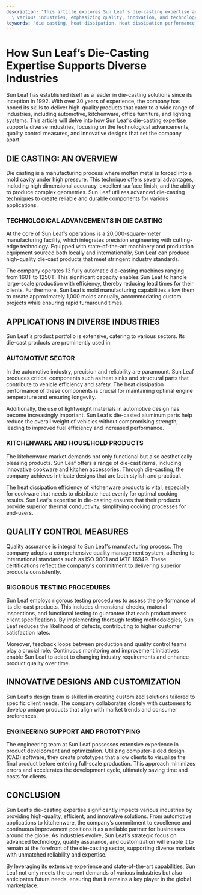 ```yaml
---
description: "This article explores Sun Leaf's die-casting expertise and its applications across\
  \ various industries, emphasizing quality, innovation, and technology."
keywords: "die casting, heat dissipation, Heat dissipation performance, Heat sink"
---
```

# How Sun Leaf’s Die-Casting Expertise Supports Diverse Industries

Sun Leaf has established itself as a leader in die-casting solutions since its inception in 1992. With over 30 years of experience, the company has honed its skills to deliver high-quality products that cater to a wide range of industries, including automotive, kitchenware, office furniture, and lighting systems. This article will delve into how Sun Leaf’s die-casting expertise supports diverse industries, focusing on the technological advancements, quality control measures, and innovative designs that set the company apart.

## DIE CASTING: AN OVERVIEW

Die casting is a manufacturing process where molten metal is forced into a mold cavity under high pressure. This technique offers several advantages, including high dimensional accuracy, excellent surface finish, and the ability to produce complex geometries. Sun Leaf utilizes advanced die-casting techniques to create reliable and durable components for various applications.

### TECHNOLOGICAL ADVANCEMENTS IN DIE CASTING

At the core of Sun Leaf’s operations is a 20,000-square-meter manufacturing facility, which integrates precision engineering with cutting-edge technology. Equipped with state-of-the-art machinery and production equipment sourced both locally and internationally, Sun Leaf can produce high-quality die-cast products that meet stringent industry standards.

The company operates 13 fully automatic die-casting machines ranging from 160T to 1250T. This significant capacity enables Sun Leaf to handle large-scale production with efficiency, thereby reducing lead times for their clients. Furthermore, Sun Leaf’s mold manufacturing capabilities allow them to create approximately 1,000 molds annually, accommodating custom projects while ensuring rapid turnaround times.

## APPLICATIONS IN DIVERSE INDUSTRIES

Sun Leaf's product portfolio is extensive, catering to various sectors. Its die-cast products are prominently used in:

### AUTOMOTIVE SECTOR

In the automotive industry, precision and reliability are paramount. Sun Leaf produces critical components such as heat sinks and structural parts that contribute to vehicle efficiency and safety. The heat dissipation performance of these components is crucial for maintaining optimal engine temperature and ensuring longevity.

Additionally, the use of lightweight materials in automotive design has become increasingly important. Sun Leaf’s die-casted aluminum parts help reduce the overall weight of vehicles without compromising strength, leading to improved fuel efficiency and increased performance.

### KITCHENWARE AND HOUSEHOLD PRODUCTS

The kitchenware market demands not only functional but also aesthetically pleasing products. Sun Leaf offers a range of die-cast items, including innovative cookware and kitchen accessories. Through die-casting, the company achieves intricate designs that are both stylish and practical.

The heat dissipation efficiency of kitchenware products is vital, especially for cookware that needs to distribute heat evenly for optimal cooking results. Sun Leaf’s expertise in die-casting ensures that their products provide superior thermal conductivity, simplifying cooking processes for end-users.

## QUALITY CONTROL MEASURES

Quality assurance is integral to Sun Leaf's manufacturing process. The company adopts a comprehensive quality management system, adhering to international standards such as ISO 9001 and IATF 16949. These certifications reflect the company's commitment to delivering superior products consistently.

### RIGOROUS TESTING PROCEDURES

Sun Leaf employs rigorous testing procedures to assess the performance of its die-cast products. This includes dimensional checks, material inspections, and functional testing to guarantee that each product meets client specifications. By implementing thorough testing methodologies, Sun Leaf reduces the likelihood of defects, contributing to higher customer satisfaction rates.

Moreover, feedback loops between production and quality control teams play a crucial role. Continuous monitoring and improvement initiatives enable Sun Leaf to adapt to changing industry requirements and enhance product quality over time.

## INNOVATIVE DESIGNS AND CUSTOMIZATION

Sun Leaf’s design team is skilled in creating customized solutions tailored to specific client needs. The company collaborates closely with customers to develop unique products that align with market trends and consumer preferences.

### ENGINEERING SUPPORT AND PROTOTYPING

The engineering team at Sun Leaf possesses extensive experience in product development and optimization. Utilizing computer-aided design (CAD) software, they create prototypes that allow clients to visualize the final product before entering full-scale production. This approach minimizes errors and accelerates the development cycle, ultimately saving time and costs for clients.

## CONCLUSION

Sun Leaf’s die-casting expertise significantly impacts various industries by providing high-quality, efficient, and innovative solutions. From automotive applications to kitchenware, the company’s commitment to excellence and continuous improvement positions it as a reliable partner for businesses around the globe. As industries evolve, Sun Leaf’s strategic focus on advanced technology, quality assurance, and customization will enable it to remain at the forefront of the die-casting sector, supporting diverse markets with unmatched reliability and expertise.

By leveraging its extensive experience and state-of-the-art capabilities, Sun Leaf not only meets the current demands of various industries but also anticipates future needs, ensuring that it remains a key player in the global marketplace.
